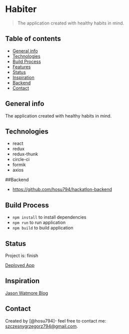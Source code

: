 # Habiter

> The application created with healthy habits in mind.

## Table of contents

- [General info](#general-info)
- [Technologies](#technologies)
- [Build Process](#setup)
- [Features](#features)
- [Status](#status)
- [Inspiration](#inspiration)
- [Backend](#Backend)
- [Contact](#contact)

## General info

The application created with healthy habits in mind.

## Technologies

- react
- redux
- redux-thunk
- circle-ci
- formik
- axios

##Backend

- https://github.com/hosu794/hackatlon-backend

## Build Process

- `npm install` to install dependencies
- `npm run` to run application
- `npm build` to build application

## Status

Project is: finish

[Deployed App](https://hackatlon-frontend.herokuapp.com)

## Inspiration

[Jason Watmore Blog](https://jasonwatmore.com/post/2019/04/06/react-jwt-authentication-tutorial-example)

## Contact

Created by [@hosu794]- feel free to contact me: szczesnygrzegorz794@gmail.com.
